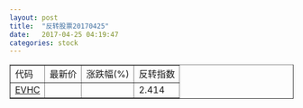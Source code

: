 ```yaml
---
layout: post
title:  "反转股票20170425"
date:   2017-04-25 04:19:47
categories: stock
---
```


<script type="text/javascript">
var stockList = []
stockList.push('gb_evhc');
</script>

<table border="1">
 <tr>
 <td>代码</td>
  <td>最新价</td>
  <td>涨跌幅(%)</td>
 <td>反转指数</td>
</tr>
  <tr id="evhc"><td><a href="http://stock.finance.sina.com.cn/usstock/quotes/EVHC.html" target="_blank">EVHC</a></td><td></td><td></td><td>2.414</td></tr>
</table>
